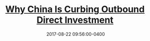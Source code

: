 ---
layout: post
title: <a href='https://www.piie.com/blogs/china-economic-watch/why-china-curbing-outbound-direct-investment' target="_blank">Why China Is Curbing Outbound Direct Investment</a> 
date:  2017-08-22 09:56:00-0400
description: In June, China’s financial regulator requested banks to investigate several large enterprises actively engaged in overseas investment. The most notable is Dalian Wanda, China’s largest private property developer. China’s Banking Regulatory Commission has ordered banks to cut its credit lines to the company, which is now under investigation for violating new restrictions for overseas investment enacted last year.
tags: China
categories: English
---